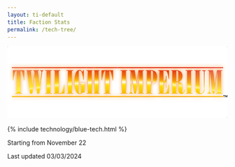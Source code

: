 ```yaml
---
layout: ti-default
title: Faction Stats
permalink: /tech-tree/
---
```

<img src="/images/TI-logo.png" id="ti-logo">




{% include technology/blue-tech.html %} 



Starting from November 22

Last updated 03/03/2024
